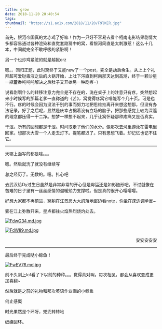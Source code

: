 ```yaml
---
title: grow
date: 2018-11-20 20:40:54
tags:
thumbnail: "https://s1.ax1x.com/2018/11/20/F9lKER.jpg"
---
```


首先，银河帝国真的太赤鸡了好嘛！作为一只好不容易去看个柯南电影结果剧情大多都容易通过各种渲染和直觉套路猜中的窝，看银河简直是太刺激惹！这么十几本，中间就完全不敢呼吸的紧脏啊！

另一个也炒鸡紧脏的就是越狱orz

嗯。。回归正题，此时窝终于又能new了一个post，完全是劫后余生。从上上个礼拜超可爱哒毒液之后的火锅开始，上吐下泻直到柯南那天达到高潮，终于一颗沙星一瓶藿香吨吨吨解决之后肚子又开始另一种剧疼=）

说看剧啊什么的转移注意力完全是不存在的，洗在桌子上的注意只有疼。突然想起来小时候写的那篇老爹一直称道的《苦》，窝觉得疼窝它喵能写个几十页。可是也不行。疼的时候会因为没法干别的事而努力地把思维抽离开来想这想那，但没有办法记录，好了之后呢，显然是庆幸占据着没有立场的脑子，把那些感觉上较为深邃的理念都压得一干二净。想梦一样想不起来，几乎让窝怀疑那种疼痛又是否真实。

干涩。所有的回想都是干涩。时间取走了他们的水分。像那次去河里游泳在雷电里回家。想那次大雪一个人走去灯下。提笔都迟了。只有思想飞着。却记忆也记不住它。

***

天哪上面写的都是啥。。。

嗯。然后就洗了就没有继续写

总之经历了。无数的。嗯。扎心吧

去武汉给Dy过生日虽然是非常非常的开心但是霉运还是如影随形吧。不过就像在苦难的日子里有一丝丝感情的温暖勉力支撑啦。但是真的很开心嘤嘤嘤。

好想大家都不再前进，窝躺在江景房大大的落地窗边看note，你坐在床边调单反~

雾在江上弥散开来，星点都往火焰热烈烧灼处去。

[![FdwG34.md.jpg](https://s1.ax1x.com/2018/12/16/FdwG34.md.jpg)](https://imgchr.com/i/FdwG34)

[![FdWIi9.md.jpg](https://s1.ax1x.com/2018/12/16/FdWIi9.md.jpg)](https://imgchr.com/i/FdWIi9)

<p align="right">安安安安安</p>

***

最后终于完成哒小鲸鱼！

[![FwEV76.md.jpg](https://s1.ax1x.com/2018/12/16/FwEV76.md.jpg)](https://imgchr.com/i/FwEV76)

前不久刚上lof看了下以前的种种。。。觉得真对啊，每次相见，都会从喜欢变成更加喜翻~

然后就是之前的礼物和那次英语作业画的小鲸鱼

何止感慨

时光果然是个环呀，兜兜转转地

缠绕回环。